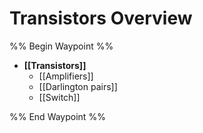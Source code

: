 # Transistors Overview
%% Begin Waypoint %%
- **[[Transistors]]**
	- [[Amplifiers]]
	- [[Darlington pairs]]
	- [[Switch]]

%% End Waypoint %%
